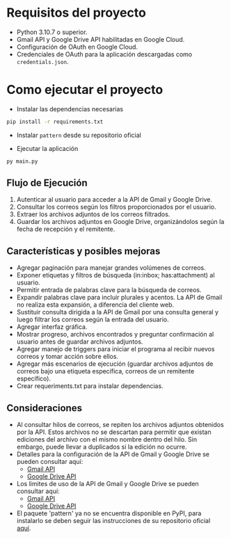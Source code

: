 # Requisitos del proyecto
- Python 3.10.7 o superior.
- Gmail API y Google Drive API habilitadas en Google Cloud.
- Configuración de OAuth en Google Cloud.
- Credenciales de OAuth para la aplicación descargadas como `credentials.json`.

# Como ejecutar el proyecto
- Instalar las dependencias necesarias
```bash
pip install -r requirements.txt
```
- Instalar `pattern` desde su repositorio oficial

- Ejecutar la aplicación
```bash
py main.py
```

## Flujo de Ejecución
1. Autenticar al usuario para acceder a la API de Gmail y Google Drive.
2. Consultar los correos según los filtros proporcionados por el usuario.
3. Extraer los archivos adjuntos de los correos filtrados.
4. Guardar los archivos adjuntos en Google Drive, organizándolos según la fecha de recepción y el remitente.

## Características y posibles mejoras
- Agregar paginación para manejar grandes volúmenes de correos.
- Exponer etiquetas y filtros de búsqueda (in:inbox; has:attachment) al usuario.
- Permitir entrada de palabras clave para la búsqueda de correos.
- Expandir palabras clave para incluir plurales y acentos. La API de Gmail no realiza esta expansión, a diferencia del cliente web.
- Sustituir consulta dirigida a la API de Gmail por una consulta general y luego filtrar los correos según la entrada del usuario.
- Agregar interfaz gráfica.
- Mostrar progreso, archivos encontrados y preguntar confirmación al usuario antes de guardar archivos adjuntos.
- Agregar manejo de triggers para iniciar el programa al recibir nuevos correos y tomar acción sobre ellos.
- Agregar más escenarios de ejecución (guardar archivos adjuntos de correos bajo una etiqueta específica, correos de un remitente específico).
- Crear requeriments.txt para instalar dependencias.

## Consideraciones
- Al consultar hilos de correos, se repiten los archivos adjuntos obtenidos por la API. Estos archivos no se descartan para permitir que existan ediciones del archivo con el mismo nombre dentro del hilo. Sin embargo, puede llevar a duplicados si la edición no ocurre.
- Detalles para la configuración de la API de Gmail y Google Drive se pueden consultar aquí:
  - [Gmail API](https://developers.google.com/workspace/gmail/api/quickstart/python)
  - [Google Drive API](https://developers.google.com/workspace/drive/api/quickstart/python)
- Los limites de uso de la API de Gmail y Google Drive se pueden consultar aquí:
  - [Gmail API](https://developers.google.com/workspace/gmail/api/reference/quota.)
  - [Google Drive API](https://developers.google.com/workspace/gmail/api/reference/quota)
- El paquete 'pattern' ya no se encuentra disponible en PyPI, para instalarlo se deben seguir las instrucciones de su repositorio oficial [aquí](https://github.com/clips/pattern?tab=readme-ov-file#installation).